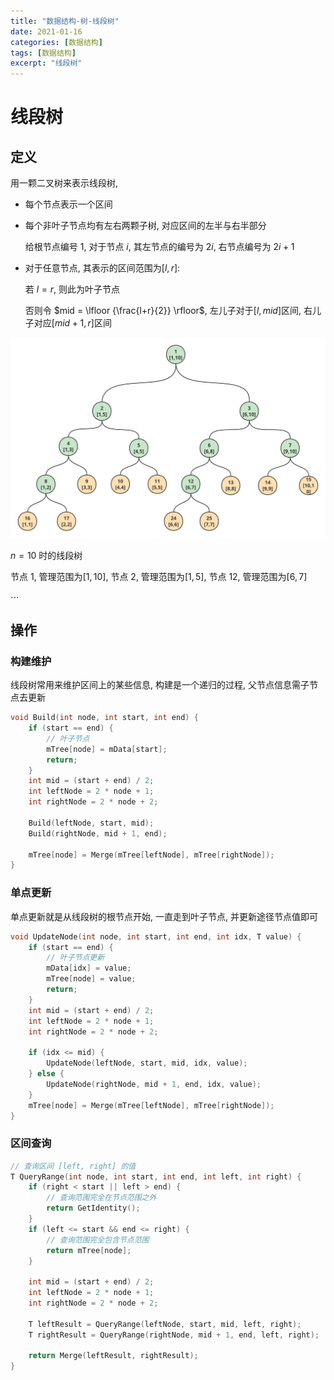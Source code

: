 ```yaml
---
title: "数据结构-树-线段树"
date: 2021-01-16
categories: [数据结构]
tags: [数据结构]
excerpt: "线段树"
---
```


# 线段树

## 定义

用一颗二叉树来表示线段树,

- 每个节点表示一个区间

- 每个非叶子节点均有左右两颗子树, 对应区间的左半与右半部分

    给根节点编号 $1$, 对于节点 $i$, 其左节点的编号为 $2i$, 右节点编号为 $2i+1$

- 对于任意节点, 其表示的区间范围为$[l, r]$:

    若 $l = r$, 则此为叶子节点

    否则令 $mid = \lfloor {\frac{l+r}{2}} \rfloor$, 左儿子对于$[l, mid]$区间, 右儿子对应$[mid+1, r]$区间

![](/assets/SelfImgur/202204041141.svg)

$n = 10$ 时的线段树

节点 $1$, 管理范围为$[1, 10]$, 节点 $2$, 管理范围为$[1, 5]$, 节点 $12$, 管理范围为$[6, 7]$

$\cdots$

## 操作

### 构建维护

线段树常用来维护区间上的某些信息, 构建是一个递归的过程, 父节点信息需子节点去更新


```c
void Build(int node, int start, int end) {
    if (start == end) {
        // 叶子节点
        mTree[node] = mData[start];
        return;
    }
    int mid = (start + end) / 2;
    int leftNode = 2 * node + 1;
    int rightNode = 2 * node + 2;

    Build(leftNode, start, mid);
    Build(rightNode, mid + 1, end);

    mTree[node] = Merge(mTree[leftNode], mTree[rightNode]);
}
```

### 单点更新

单点更新就是从线段树的根节点开始, 一直走到叶子节点, 并更新途径节点值即可

```c
void UpdateNode(int node, int start, int end, int idx, T value) {
    if (start == end) {
        // 叶子节点更新
        mData[idx] = value;
        mTree[node] = value;
        return;
    }
    int mid = (start + end) / 2;
    int leftNode = 2 * node + 1;
    int rightNode = 2 * node + 2;

    if (idx <= mid) {
        UpdateNode(leftNode, start, mid, idx, value);
    } else {
        UpdateNode(rightNode, mid + 1, end, idx, value);
    }
    mTree[node] = Merge(mTree[leftNode], mTree[rightNode]);
}
```

### 区间查询

```c
// 查询区间 [left, right] 的值
T QueryRange(int node, int start, int end, int left, int right) {
    if (right < start || left > end) {
        // 查询范围完全在节点范围之外
        return GetIdentity();
    }
    if (left <= start && end <= right) {
        // 查询范围完全包含节点范围
        return mTree[node];
    }

    int mid = (start + end) / 2;
    int leftNode = 2 * node + 1;
    int rightNode = 2 * node + 2;

    T leftResult = QueryRange(leftNode, start, mid, left, right);
    T rightResult = QueryRange(rightNode, mid + 1, end, left, right);

    return Merge(leftResult, rightResult);
}
```